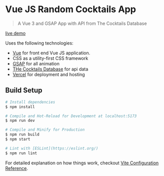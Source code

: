 # Vue JS Random Cocktails App

> A Vue 3 and GSAP App with API from The Cocktails Database

[live demo](https://random-cocktails-app.vercel.app/)

Uses the following technologies:

- [Vue](https://vuejs.org/) for front end Vue JS application.
- CSS as a utility-first CSS framework
- [GSAP](https://greensock.com/) for all animation
- [THe Cocktails Database](https://www.thecocktaildb.com/) for api data
- [Vercel](https://vercel.com/) for deployment and hosting

## Build Setup

```bash
# Install dependencies
$ npm install

# Compile and Hot-Reload for Development at localhost:5173
$ npm run dev

# Compile and Minify for Production
$ npm run build
$ npm start

# Lint with [ESLint](https://eslint.org/)
$ npm run lint
```

For detailed explanation on how things work, checkout [Vite Configuration Reference](https://vitejs.dev/config/).
